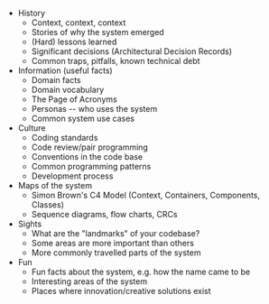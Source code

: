 * History
    * Context, context, context
    * Stories of why the system emerged
    * (Hard) lessons learned
    * Significant decisions (Architectural Decision Records)
    * Common traps, pitfalls, known technical debt
* Information (useful facts)
    * Domain facts
    * Domain vocabulary
    * The Page of Acronyms
    * Personas -- who uses the system
    * Common system use cases
* Culture
    * Coding standards
    * Code review/pair programming
    * Conventions in the code base
    * Common programming patterns
    * Development process
* Maps of the system
    * Simon Brown's C4 Model (Context, Containers, Components, Classes)
    * Sequence diagrams, flow charts, CRCs
* Sights
    * What are the "landmarks" of your codebase?
    * Some areas are more important than others
    * More commonly travelled parts of the system
* Fun
    * Fun facts about the system, e.g. how the name came to be
    * Interesting areas of the system
    * Places where innovation/creative solutions exist
